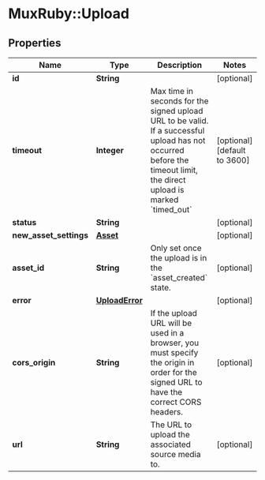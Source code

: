 # MuxRuby::Upload

## Properties
Name | Type | Description | Notes
------------ | ------------- | ------------- | -------------
**id** | **String** |  | [optional] 
**timeout** | **Integer** | Max time in seconds for the signed upload URL to be valid. If a successful upload has not occurred before the timeout limit, the direct upload is marked &#x60;timed_out&#x60; | [optional] [default to 3600]
**status** | **String** |  | [optional] 
**new_asset_settings** | [**Asset**](Asset.md) |  | [optional] 
**asset_id** | **String** | Only set once the upload is in the &#x60;asset_created&#x60; state. | [optional] 
**error** | [**UploadError**](UploadError.md) |  | [optional] 
**cors_origin** | **String** | If the upload URL will be used in a browser, you must specify the origin in order for the signed URL to have the correct CORS headers. | [optional] 
**url** | **String** | The URL to upload the associated source media to. | [optional] 


